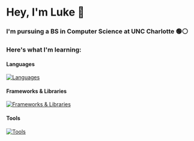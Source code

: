# Hey, I'm Luke 👋

### I'm pursuing a BS in Computer Science at UNC Charlotte 🟢⚪
### Here's what I'm learning:

#### Languages
[![Languages](https://skillicons.dev/icons?i=html,css,js,py,java)](https://skillicons.dev)

#### Frameworks & Libraries
[![Frameworks & Libraries](https://skillicons.dev/icons?i=react,webpack)](https://skillicons.dev)

#### Tools
[![Tools](https://skillicons.dev/icons?i=godot,npm,vscode,git)](https://skillicons.dev)

